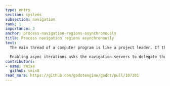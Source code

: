 ```yaml
---
type: entry
section: systems
subsection: navigation
rank: 1
importance: 3
anchor: process-navigation-regions-asynchronously
title: Process navigation regions asynchronously
text: |
  The main thread of a computer program is like a project leader. If the project leader handles too many tasks and doesn’t delegate enough, it can affect the overall performance of the team.

  Enabling async iterations asks the navigation servers to delegate the navigation process to a background thread, which can improve overall navigation performance.
contributors:
- name: smix8
  github: smix8
read_more: https://github.com/godotengine/godot/pull/107381
---
```


